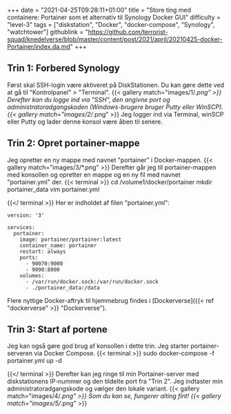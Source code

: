 +++
date = "2021-04-25T09:28:11+01:00"
title = "Store ting med containere: Portainer som et alternativ til Synology Docker GUI"
difficulty = "level-3"
tags = ["diskstation", "Docker", "docker-compose", "Synology", "watchtower"]
githublink = "https://github.com/terrorist-squad/knedelverse/blob/master/content/post/2021/april/20210425-docker-Portainer/index.da.md"
+++

## Trin 1: Forbered Synology
Først skal SSH-login være aktiveret på DiskStationen. Du kan gøre dette ved at gå til "Kontrolpanel" > "Terminal".
{{< gallery match="images/1/*.png" >}}
Derefter kan du logge ind via "SSH", den angivne port og administratoradgangskoden (Windows-brugere bruger Putty eller WinSCP).
{{< gallery match="images/2/*.png" >}}
Jeg logger ind via Terminal, winSCP eller Putty og lader denne konsol være åben til senere.
## Trin 2: Opret portainer-mappe
Jeg opretter en ny mappe med navnet "portainer" i Docker-mappen.
{{< gallery match="images/3/*.png" >}}
Derefter går jeg til portainer-mappen med konsollen og opretter en mappe og en ny fil med navnet "portainer.yml" der.
{{< terminal >}}
cd /volume1/docker/portainer
mkdir portainer_data
vim portainer.yml

{{</ terminal >}}
Her er indholdet af filen "portainer.yml":
```
version: '3'

services:
  portainer:
    image: portainer/portainer:latest
    container_name: portainer
    restart: always
    ports:
      - 90070:9000
      - 9090:8000
    volumes:
      - /var/run/docker.sock:/var/run/docker.sock
      - ./portainer_data:/data

```
Flere nyttige Docker-aftryk til hjemmebrug findes i [Dockerverse]({{< ref "dockerverse" >}} "Dockerverse").
## Trin 3: Start af portene
Jeg kan også gøre god brug af konsollen i dette trin. Jeg starter portainer-serveren via Docker Compose.
{{< terminal >}}
sudo docker-compose -f portainer.yml up -d

{{</ terminal >}}
Derefter kan jeg ringe til min Portainer-server med diskstationens IP-nummer og den tildelte port fra "Trin 2". Jeg indtaster min administratoradgangskode og vælger den lokale variant.
{{< gallery match="images/4/*.png" >}}
Som du kan se, fungerer alting fint!
{{< gallery match="images/5/*.png" >}}
